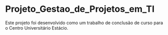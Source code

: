# Projeto_Gestao_de_Projetos_em_TI
 Este projeto foi desenvolvido como um trabalho de conclusão de curso para o Centro Universitário Estácio. 
